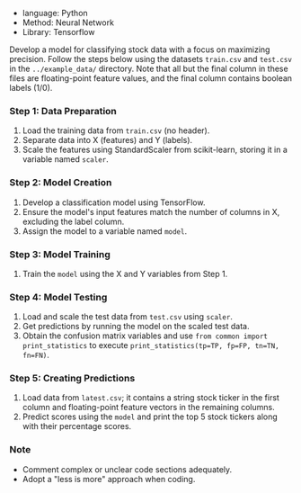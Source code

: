 * language: Python
* Method: Neural Network
* Library: Tensorflow

Develop a model for classifying stock data with a focus on maximizing precision. 
Follow the steps below using the datasets `train.csv` and `test.csv` in the 
`../example_data/` directory. Note that all but the final column in these files 
are floating-point feature values, and the final column contains boolean labels (1/0).

### Step 1: Data Preparation
1. Load the training data from `train.csv` (no header).
2. Separate data into X (features) and Y (labels).
3. Scale the features using StandardScaler from scikit-learn, storing it in a variable named `scaler`.

### Step 2: Model Creation
1. Develop a classification model using TensorFlow.
2. Ensure the model's input features match the number of columns in X, excluding the label column.
3. Assign the model to a variable named `model`.

### Step 3: Model Training
1. Train the `model` using the X and Y variables from Step 1.

### Step 4: Model Testing
1. Load and scale the test data from `test.csv` using `scaler`.
2. Get predictions by running the model on the scaled test data.
3. Obtain the confusion matrix variables and use `from common import print_statistics` to execute `print_statistics(tp=TP, fp=FP, tn=TN, fn=FN)`.

### Step 5: Creating Predictions
1. Load data from `latest.csv`; it contains a string stock ticker in the first column and floating-point feature vectors in the remaining columns.
2. Predict scores using the `model` and print the top 5 stock tickers along with their percentage scores.

### Note
- Comment complex or unclear code sections adequately.
- Adopt a "less is more" approach when coding.
